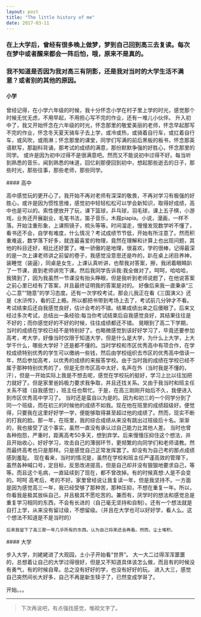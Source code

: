 ```yaml
---
layout: post
title: "The little history of me"
date: 2017-03-11
---
```

### 在上大学后，曾经有很多晚上做梦，梦到自己回到高三去复读。每次在梦中或者醒来都会一阵后怕，哦，原来不是真的。
### 我不知道是否因为我对高三有阴影，还是我对当时的大学生活不满意？或者别的其他的原因。

#### 小学
<p>
    曾经记得，在小学六年级的时候，我十分怀念小学在村子里上学的时光，感觉那个时候无忧无虑，不用早起，不用担心写不完的作业，还有一堆儿小伙伴。
    升入初中了，我又开始怀念在六年级的时光，怀念那里的敬爱美丽的老师，怀念早起那写不完的作业，怀念冬天夏天骑车子去上学，或冷或热，或骑着自行车，或扛着自行车，或风吹，或雨淋；怀念那里的课堂，同学们写满的前后黑板的板书，怀念那英语默写，那副科背诵，那考试的成绩的满意，那份默默争强的好胜心，怀念那里的同学。  或许是因为初中过得不是很满意吧。然而又不能说初中过得不好。每当听到熟悉的音乐，闻到熟悉的味道，回忆刹那便回到初中，想起那些逝去的日子，那些时光，那些往事，那些老师，那些同学。
</p>
#### 高中
<p>
    高中感觉玩的更开心了。我开始不再对老师有深深的敬畏，不再对学习有极强的好胜心，或许是因为惯性思维，感觉初中轻轻松松可以学会新知识，取得好成绩，高中也是可以的。索性便放开了玩，课下篮球，乒乓球，羽毛球，课上五子棋，小游戏，业务还开展副业，毛笔书法，笛子音乐，木屐piapia。小说，漫画，一样不落。开始注重形象，上课照镜子，梳头等等。时间溜走，慢慢发现数学听不懂了，看书还不会，自学有难度，什么情况？考试成绩节节低，开始有所注意了。然而积重难返，数学落下好多，就连最喜爱的物理，竟然在理解和计算上也出现问题，其他的科目还好，相比还好罢了。唯一骄傲的是地理，很喜欢，学的很棒，记得最深的是一次上课老师讲之前留的卷子，我感觉没意思还是咋的，趴在桌上闭目养神，装睡觉（装逼），同桌是女生，上课认真听讲，也帮我对答案，擦，我闭着眼睛趴了一节课，直到老师讲完下课。然后我同学告诉我:我全做对了。呵呵，哈哈哈，我猜到了，因为我虽然一节课没有抬头睁眼，但是我听到老师说题了，在他说答案之前心里已经有了答案，并且最终证明我的答案是对的。 好像后来我一直秉承“三心二意”“随意”的学习态度。还有一次学校考试，那会儿我正在看《三国演义》还是《水浒传》，看的正上瘾。所以都把书带到考场上去了，考试前几分钟才不看。考试结束后还自我感觉良好，估计会考的不错。结果成绩出来之后傻眼了。后来又经过多次考试，总结出一条经验:每当你考试结束后自我感觉良好，其结果往往是不好的；而你感觉好的不好的时候，往往成绩都还不错。
    晃眼到了高二下学期，当时的成绩在学校已经不是特别好了。也略微感觉到该好好学习了，毕竟还要参加高考，考大学，好像当时仅限于知道大学，但是什么是大学，为什么上大学，上大学干什么，哪些大学好？还是都不懂的。当时学校和市区优秀高中有项合作，在学校成绩特别优秀的学生可以缴纳一些钱，然后由学校组织去市区的优秀高中借读一年，然后参加高考，以优秀的成绩的来报答学校。由于当时我的成绩在学校已经不属于那种特别优秀的了，但是无奈市区高中太好，名声在外（当时我是不懂的，汗），但是一开始实际上我是不想去呢，感觉在学校玩的挺好，学习上比以往加把力就好了。但是家里爸妈极力要求我争取，并且还找关系。又由于我当时和班主任关系不错（自我感觉），班主任也帮忙。于是，在高三刚刚开始后不久，我便进入到市区优秀高中学习了。
    当时还是蛮自以为是的。因为和初三的一个同学分到了同一个班级，而在初三的时候他的成绩不如我。现在他在班里的成绩超级好。便觉得，只要我在这里好好学一学，便能够取得甚至超过他的成绩了。然而，现实不断的打我的脸。那一年，在班里，我的综合成绩从来没有跳出过班级后十名。渐渐的，我也接受了这个事实，虽然一直没有承认过自己能力比其他人差。
    当时也曾各种抱怨，严重时，距离高考50多天，想到弃学。后来慢慢压抑住这个想法，并且开始收心，好好学习，攻击自己的薄弱环节，更频繁的向同学们和老师请教。然而最终高考也只是那样。只是感觉自己正常发挥罢了。却没有为自己考的那点成绩感到羞耻。
    现在看来，当时的情况是，虽然在学校和班主任严谨高效的管理下，虽然各种喊口号，定目标，反思改进提高，但是自己却并没有狠狠地要求自己，等等。而且这个毛病，一直延续到了现在，都不曾改掉。有的时候真想:人是不会变的。呵呵
    高考后，考的不好。家里曾经说让我复读一年，但是我坚持不。一方面是因为感觉高三一年，我已经受够了那种苦，那种压抑，不想在重复一年。所以，你看我是极其放纵自己，并且极其不愿吃苦的。兼而有，厌学时的想法和感觉总是重复学习相同的东西，不会有长进的（自己毫无坚持和自制）。还有一个想法就是自打上学，从来没有留过级，不想留级。（并且在大学也可以好好学，看人么。这个想法不知道是不是当时的）

    后来我留下了高三那一年几乎所有的东西，认为自己将来还会再看。然而，尘土堆积。
</p>
#### 大学
<p>
    步入大学，刘姥姥进了大观园，土小子开始看“世界”。
    大一大二过得浑浑噩噩的，总想着让自己的大学过得很好，但是又不知道具体该怎么做，而且有的时候没有勇气，有的时候自卑。总之没有好好的学，也没有好好的玩。
    进入大三，感觉自己突然间长大好多，自己不再是新生犊子了，已然变成学哥了。

开始。。。
</p>

* * * 
> 下次再说吧，有点强找感觉，堆砌文字了。
